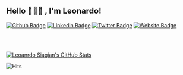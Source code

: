## Hello 👋👋👋 , I'm Leonardo!

[![Github Badge](https://img.shields.io/badge/-Github-000?style=flat-square&logo=Github&logoColor=white&link=https://github.com/leosiagiann)](https://github.com/leosiagiann)
[![Linkedin Badge](https://img.shields.io/badge/-LinkedIn-blue?style=flat-square&logo=Linkedin&logoColor=white&link=https://www.linkedin.com/in/leonardo-siagian-6807891b1/)](https://www.linkedin.com/in/leonardo-siagian-6807891b1/)
[![Twitter Badge](https://img.shields.io/badge/-Twitter-1ca0f1?style=flat-square&labelColor=1ca0f1&logo=twitter&logoColor=white&link=https://twitter.com/leosiagiannn)](https://twitter.com/leosiagiannn)
[![Website Badge](https://img.shields.io/badge/-Website-1ca0f1?style=flat-square&labelColor=1ca0f1&logo=twitter&logoColor=white&link=https://leosiagian.herokuapp.com/)](https://leosiagian.herokuapp.com/)

<br />
<br />

[![Leoanrdo Siagian's GitHub Stats](https://github-readme-stats.vercel.app/api?username=leosiagiann&show_icons=true&include_all_commits=true&theme=tokyonight&count_private=true&line_height=40&cache_seconds=10800)](https://github.com/leosiagiann/leosiagiann)

![Hits](https://hits.seeyoufarm.com/api/count/incr/badge.svg?url=https%3A%2F%2Flinktr.ee%2Fleosiagiann&count_bg=%238D00FF&title_bg=%23000000&icon=visualstudiocode.svg&icon_color=%23008CFF&title=Page+Views+&edge_flat=false)
